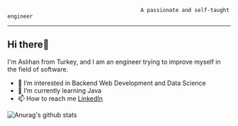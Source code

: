                                               A passionate and self-taught engineer

---
## Hi there👋 
I'm Aslıhan from Turkey, and I am an engineer trying to improve myself in the field of software.

- 👀 I’m interested in Backend Web Development and Data Science
- 🌱 I’m currently learning Java
- 📫 How to reach me [LinkedIn](https://www.linkedin.com/in/asl%C4%B1hanhasar)

![Anurag's github stats](https://github-readme-stats.vercel.app/api?username=miyendisa)
